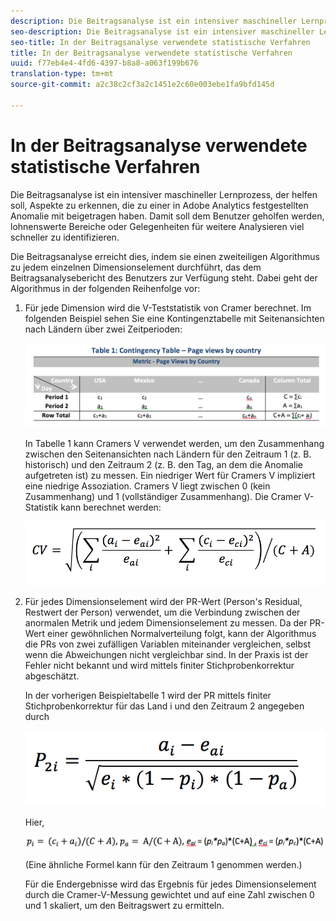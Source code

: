 ```yaml
---
description: Die Beitragsanalyse ist ein intensiver maschineller Lernprozess, der helfen soll, Aspekte zu erkennen, die zu einer in Adobe Analytics festgestellten Anomalie mit beigetragen haben. Damit soll dem Benutzer geholfen werden, lohnenswerte Bereiche oder Gelegenheiten für weitere Analysieren viel schneller zu identifizieren.
seo-description: Die Beitragsanalyse ist ein intensiver maschineller Lernprozess, der helfen soll, Aspekte zu erkennen, die zu einer in Adobe Analytics festgestellten Anomalie mit beigetragen haben. Damit soll dem Benutzer geholfen werden, lohnenswerte Bereiche oder Gelegenheiten für weitere Analysieren viel schneller zu identifizieren.
seo-title: In der Beitragsanalyse verwendete statistische Verfahren
title: In der Beitragsanalyse verwendete statistische Verfahren
uuid: f77eb4e4-4fd6-4397-b8a8-a063f199b676
translation-type: tm+mt
source-git-commit: a2c38c2cf3a2c1451e2c60e003ebe1fa9bfd145d

---
```



# In der Beitragsanalyse verwendete statistische Verfahren

Die Beitragsanalyse ist ein intensiver maschineller Lernprozess, der helfen soll, Aspekte zu erkennen, die zu einer in Adobe Analytics festgestellten Anomalie mit beigetragen haben. Damit soll dem Benutzer geholfen werden, lohnenswerte Bereiche oder Gelegenheiten für weitere Analysieren viel schneller zu identifizieren.

Die Beitragsanalyse erreicht dies, indem sie einen zweiteiligen Algorithmus zu jedem einzelnen Dimensionselement durchführt, das dem Beitragsanalysebericht des Benutzers zur Verfügung steht. Dabei geht der Algorithmus in der folgenden Reihenfolge vor:

1. Für jede Dimension wird die V-Teststatistik von Cramer berechnet. Im folgenden Beispiel sehen Sie eine Kontingenztabelle mit Seitenansichten nach Ländern über zwei Zeitperioden:

   ![](assets/contingency_table.png)

   In Tabelle 1 kann Cramers V verwendet werden, um den Zusammenhang zwischen den Seitenansichten nach Ländern für den Zeitraum 1 (z. B. historisch) und den Zeitraum 2 (z. B. den Tag, an dem die Anomalie aufgetreten ist) zu messen. Ein niedriger Wert für Cramers V impliziert eine niedrige Assoziation. Cramers V liegt zwischen 0 (kein Zusammenhang) und 1 (vollständiger Zusammenhang). Die Cramer V-Statistik kann berechnet werden:

   ![](assets/cramers-v.png)

1. Für jedes Dimensionselement wird der PR-Wert (Person's Residual, Restwert der Person) verwendet, um die Verbindung zwischen der anormalen Metrik und jedem Dimensionselement zu messen. Da der PR-Wert einer gewöhnlichen Normalverteilung folgt, kann der Algorithmus die PRs von zwei zufälligen Variablen miteinander vergleichen, selbst wenn die Abweichungen nicht vergleichbar sind. In der Praxis ist der Fehler nicht bekannt und wird mittels finiter Stichprobenkorrektur abgeschätzt.

   In der vorherigen Beispieltabelle 1 wird der PR mittels finiter Stichprobenkorrektur für das Land i und den Zeitraum 2 angegeben durch

   ![](assets/persons-residual.png)

   Hier,

   ![](assets/pr-example.png)

   (Eine ähnliche Formel kann für den Zeitraum 1 genommen werden.)

   Für die Endergebnisse wird das Ergebnis für jedes Dimensionselement durch die Cramer-V-Messung gewichtet und auf eine Zahl zwischen 0 und 1 skaliert, um den Beitragswert zu ermitteln.

